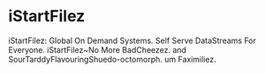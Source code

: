 iStartFilez
===========
iStartFilez: Global On Demand Systems. Self Serve DataStreams For Everyone. 
iStartFilez~No More BadCheezez. and SourTarddyFlavouringShuedo-octomorph. um Faximiliez. 

